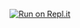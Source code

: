 [![Run on Repl.it](https://repl.it/badge/github/RachmadAgungP/Skripsi)](https://repl.it/github/RachmadAgungP/Skripsi)